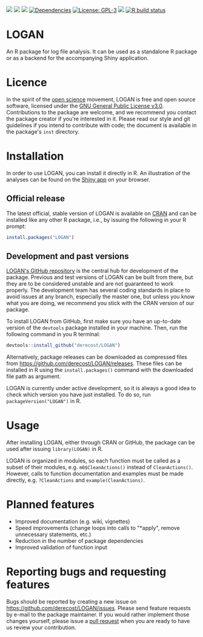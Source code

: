 ![](https://www.r-pkg.org/badges/version/LOGAN)
![](https://cranlogs.r-pkg.org/badges/grand-total/LOGAN)
[![](https://img.shields.io/github/languages/code-size/derecost/LOGAN.svg)](https://github.com/derecost/LOGAN)
[![Dependencies](https://tinyverse.netlify.com/badge/LOGAN)](https://cran.r-project.org/package=LOGAN)
[![License: GPL-3](https://img.shields.io/badge/license-GPL--3-blue.svg)](https://cran.r-project.org/web/licenses/GPL-3)
[![](https://img.shields.io/badge/lifecycle-experimental-orange.svg)](https://lifecycle.r-lib.org/articles/stages.html#experimental)
[![R build status](https://github.com/derecost/LOGAN/workflows/R-CMD-check/badge.svg)](https://github.com/derecost/LOGAN/actions)

# LOGAN

An R package for log file analysis. It can be used as a standalone R package or as a backend for the accompanying Shiny application.

# Licence

In the spirit of the [open science](https://openscience.com) movement, LOGAN is free and open source software, licensed under the [GNU General Public License v3.0](https://www.gnu.org/licenses/gpl-3.0.en.html). Contributions to the package are welcome, and we recommend you contact the package creator if you're interested in it. Please read our style and git guidelines if you intend to contribute with code; the document is available in the package's `inst` directory.

# Installation

In order to use LOGAN, you can install it directly in R. An illustration of the analyses can be found on the [Shiny app](https://loganpackage.shinyapps.io/shiny/) on your browser.

## Official release

The latest official, stable version of LOGAN is available on [CRAN](https://cran.r-project.org) and can be installed like any other R package, i.e., by issuing the following in your R prompt:

```r
install.packages("LOGAN")
```

## Development and past versions

[LOGAN's GitHub repository](https://github.com/derecost/LOGAN/) is the central hub for development of the package. Previous and test versions of LOGAN can be built from there, but they are to be considered unstable and are not guaranteed to work properly. The development team has several coding standards in place to avoid issues at any branch, especially the master one, but unless you know what you are doing, we recommend you stick with the CRAN version of our package.

To install LOGAN from GitHub, first make sure you have an up-to-date version of the `devtools` package installed in your machine. Then, run the following command in you R terminal:

```r
devtools::install_github("derecost/LOGAN")
```

Alternatively, package releases can be downloaded as compressed files from https://github.com/derecost/LOGAN/releases. These files can be installed in R using the `install.packages()` command with the downloaded file path as argument.

LOGAN is currently under active development, so it is always a good idea to check which version you have just installed. To do so, run `packageVersion("LOGAN")` in R.

# Usage

After installing LOGAN, either through CRAN or GitHub, the package can be used after issuing `library(LOGAN)` in R.

LOGAN is organized in modules, so each function must be called as a subset of
their modules, e.g. `m0$CleanActions()` instead of `CleanActions()`. However,
calls to function documentation and examples must be made directly, e.g.
`?CleanActions` and `example(CleanActions)`.

# Planned features

- Improved documentation (e.g. wiki, vignettes)
- Speed improvements (change loops into calls to "*apply", remove unnecessary statements, etc.)
- Reduction in the number of package dependencies
- Improved validation of function input

# Reporting bugs and requesting features

Bugs should be reported by creating a new issue on https://github.com/derecost/LOGAN/issues. Please send feature requests by e-mail to the package maintainer. If you would rather implement those changes yourself, please issue a [pull request](https://github.com/derecost/LOGAN/pulls) when you are ready to have us review your contribution.
